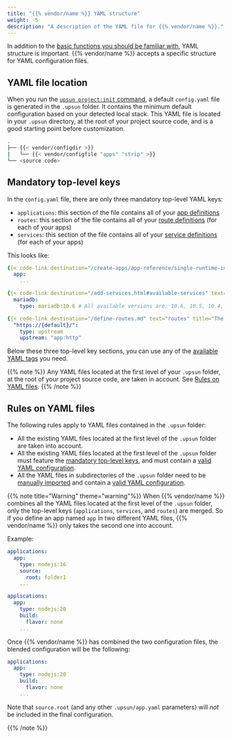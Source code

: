 ```yaml
---
title: "{{% vendor/name %}} YAML structure"
weight: -5
description: "A description of the YAML file for {{% vendor/name %}}."
---
```


In addition to the [basic functions you should be familiar with](./what-is-yaml.md), YAML structure is important.
{{% vendor/name %}} accepts a specific structure for YAML configuration files.

## YAML file location

When you run the [`upsun project:init` command](/get-started/here/configure/_index.md), a default ``config.yaml`` file is generated in the `.upsun` folder. It contains the minimum default configuration based on your detected local stack.
This YAML file is located in your ``.upsun`` directory, at the root of your project source code, and is a good starting point before customization.

```bash
.
├── {{< vendor/configdir >}}
|   └── {{< vendor/configfile "apps" "strip" >}}
└── <source code>
```
## Mandatory top-level keys
In the ``config.yaml`` file, there are only three mandatory top-level YAML keys:
- ``applications``: this section of the file contains all of your [app definitions](/create-apps/app-reference/single-runtime-image)
- ``routes``: this section of the file contains all of your [route definitions](/define-routes.md) (for each of your apps)
- ``services``: this section of the file contains all of your [service definitions](/add-services.md) (for each of your apps)

This looks like:
```yaml {location="{{< vendor/configfile "apps" >}}"}
{{< code-link destination="/create-apps/app-reference/single-runtime-image.html" text="applications" title="Complete list of all available properties" >}}:
  app:
    ...

{{< code-link destination="/add-services.html#available-services" text="services" title="Click to see the complete list of all available services" >}}:
  mariadb:
    type: mariadb:10.6 # All available versions are: 10.6, 10.5, 10.4, 10.3

{{< code-link destination="/define-routes.md" text="routes" title="The routes of the project. Each route describes how an incoming URL is going to be processed by Upsun (Staging). Click for more information." >}}:
  "https://{default}/":
    type: upstream
    upstream: "app:http"
```

Below these three top-level key sections, you can use any of the [available YAML tags](./yaml-structure.md) you need.

{{% note %}}
Any YAML files located at the first level of your ``.upsun`` folder, at the root of your project source code, are taken in account. See [Rules on YAML files](#rules-on-yaml-files).
{{% /note %}}

## Rules on YAML files
The following rules apply to YAML files contained in the ``.upsun`` folder:

- All the existing YAML files located at the first level of the ``.upsun`` folder are taken into account.
- All the existing YAML files located at the first level of the ``.upsun`` folder must feature the [mandatory top-level keys](#mandatory-top-level-keys), and must contain a [valid YAML configuration](/create-apps/app-reference/single-runtime-image.md).
- All the YAML files in subdirectories of the ``.upsun`` folder need to be [manually imported](/learn/overview/yaml/platform-yaml-tags.md#include) and contain a [valid YAML configuration](/create-apps/app-reference/single-runtime-image.md).

{{% note title="Warning" theme="warning"%}}
When {{% vendor/name %}} combines all the YAML files located at the first level of the ``.upsun`` folder, only the top-level keys (`applications`, `services`, and `routes`) are merged. So if you define an app named ``app`` in two different YAML files, {{% vendor/name %}} only takes the second one into account.

Example:
```yaml {location=".upsun/app.yaml"}
applications:
  app:
    type: nodejs:16
    source:
      root: folder1
    ...
```

```yaml {location=".upsun/app-bis.yaml"}
applications:
  app:
    type: nodejs:20
    build:
      flavor: none
    ...
```

Once {{% vendor/name %}} has combined the two configuration files,
the blended configuration will be the following:
```yaml {location="YAML config result"}
applications:
  app:
    type: nodejs:20
    build:
      flavor: none
    ...
```

Note that ``source.root`` (and any other `.upsun/app.yaml` parameters) will *not* be included in the final configuration.

{{% /note %}}
